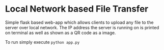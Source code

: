 # Local Network based File Transfer

Simple flask based web-app which allows clients to upload any file to the server over local network. The IP address the server is running on is printed on terminal as well as shown as a QR code as a image.

To run simply execute `python app.py`
